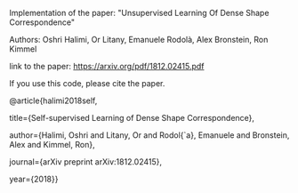 Implementation of the paper: "Unsupervised Learning Of Dense Shape Correspondence"

Authors: Oshri Halimi, Or Litany, Emanuele Rodolà, Alex Bronstein, Ron Kimmel


link to the paper: https://arxiv.org/pdf/1812.02415.pdf

If you use this code, please cite the paper.

@article{halimi2018self,

  title={Self-supervised Learning of Dense Shape Correspondence},
  
  author={Halimi, Oshri and Litany, Or and Rodol{`a}, Emanuele and Bronstein, Alex and Kimmel, Ron},
  
  journal={arXiv preprint arXiv:1812.02415},
  
  year={2018}}
